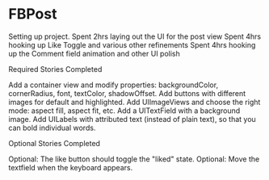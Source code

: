 FBPost
======
Setting up project.
Spent 2hrs laying out the UI for the post view
Spent 4hrs hooking up Like Toggle and various other refinements
Spent 4hrs hooking up the Comment field animation and other UI polish

Required Stories Completed

Add a container view and modify properties: backgroundColor, cornerRadius, font, textColor, shadowOffset.
Add buttons with different images for default and highlighted.
Add UIImageViews and choose the right mode: aspect fill, aspect fit, etc.
Add a UITextField with a background image.
Add UILabels with attributed text (instead of plain text), so that you can bold individual words.

Optional Stories Completed 

Optional: The like button should toggle the "liked" state.
Optional: Move the textfield when the keyboard appears.
